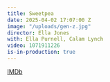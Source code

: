 ```yaml
---
title: Sweetpea
date: 2025-04-02 17:07:00 Z
image: "/uploads/gen-z.jpg"
director: Ella Jones
with: Ella Purnell, Calam Lynch
video: 1071911226
is-in-production: true
---
```


[IMDb](https://www.imdb.com/title/tt11218290/)